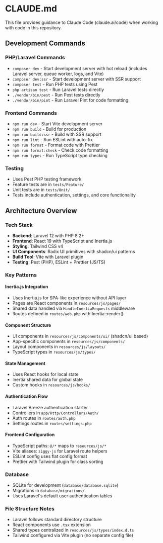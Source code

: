 # CLAUDE.md

This file provides guidance to Claude Code (claude.ai/code) when working with code in this repository.

## Development Commands

### PHP/Laravel Commands
- `composer dev` - Start development server with hot reload (includes Laravel server, queue worker, logs, and Vite)
- `composer dev:ssr` - Start development server with SSR support  
- `composer test` - Run PHP tests using Pest
- `php artisan test` - Run Laravel tests directly
- `./vendor/bin/pest` - Run Pest tests directly
- `./vendor/bin/pint` - Run Laravel Pint for code formatting

### Frontend Commands
- `npm run dev` - Start Vite development server
- `npm run build` - Build for production
- `npm run build:ssr` - Build with SSR support
- `npm run lint` - Run ESLint with auto-fix
- `npm run format` - Format code with Prettier
- `npm run format:check` - Check code formatting
- `npm run types` - Run TypeScript type checking

### Testing
- Uses Pest PHP testing framework
- Feature tests are in `tests/Feature/`
- Unit tests are in `tests/Unit/`
- Tests include authentication, settings, and core functionality

## Architecture Overview

### Tech Stack
- **Backend**: Laravel 12 with PHP 8.2+
- **Frontend**: React 19 with TypeScript and Inertia.js
- **Styling**: Tailwind CSS v4
- **UI Components**: Radix UI primitives with shadcn/ui patterns
- **Build Tool**: Vite with Laravel plugin
- **Testing**: Pest (PHP), ESLint + Prettier (JS/TS)

### Key Patterns

#### Inertia.js Integration
- Uses Inertia.js for SPA-like experience without API layer
- Pages are React components in `resources/js/pages/`
- Shared data handled via `HandleInertiaRequests` middleware
- Routes defined in `routes/web.php` with Inertia::render()

#### Component Structure
- UI components in `resources/js/components/ui/` (shadcn/ui based)
- App-specific components in `resources/js/components/`
- Layout components in `resources/js/layouts/`
- TypeScript types in `resources/js/types/`

#### State Management
- Uses React hooks for local state
- Inertia shared data for global state
- Custom hooks in `resources/js/hooks/`

#### Authentication Flow
- Laravel Breeze authentication starter
- Controllers in `app/Http/Controllers/Auth/`
- Auth routes in `routes/auth.php`
- Settings routes in `routes/settings.php`

#### Frontend Configuration
- TypeScript paths: `@/*` maps to `resources/js/*`
- Vite aliases: `ziggy-js` for Laravel route helpers
- ESLint config uses flat config format
- Prettier with Tailwind plugin for class sorting

### Database
- SQLite for development (`database/database.sqlite`)
- Migrations in `database/migrations/`
- Uses Laravel's default user authentication tables

### File Structure Notes
- Laravel follows standard directory structure
- React components use `.tsx` extension
- Shared types centralized in `resources/js/types/index.d.ts`
- Tailwind configured via Vite plugin (no separate config file)